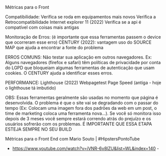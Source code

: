 Métricas para o Front


Compatibilidade:
Verifica se roda em equipamentos mais novos
Verifica a Retrocompatibilidade
Internet explorer 11 (2022)
Verifica se a api é compatível com coisas mais antigas

Monitoração de Erros:
(é importante que essa ferramentas passem o device que ocorreram esse erro)
CENTURY (2022): vantagem uso do SOURCE MAP que ajuda a encontrar a fonte do problema

ERROS COMUNS: Não testar sua aplicação em outros navegadores. Ex: Alguns navegadores (firefox e safari) têm políticas de privacidade por conta do LGPD que bloqueiam algumas ferramentas de autenticação que usam cookies. O CENTURY ajuda a identificar esses erros.

PERFORMANCE: 
Lighthouse (2022)
Webpagetest
Page Speed (antiga - hoje o lighthouse tá imbutido)

OBS: Essas ferramentas geralmente são usadas no momento que página é desenvolvida. O problema é que o site vai se degradando com o passar do tempo (Ex: Colocam uma imagem fora dos padrões da web em um post, o time de marketing coloca uma ferramenta nova…). Se você só monitora isso depois de 3 meses você sempre estará correndo atrás do prejuízo e os usuários sofrerão com os problemas. É IMPORTANTE QUE ESSA ETAPA ESTEJA SEMPRE NO SEU BUILD




Métricas para o Front End com Mario Souto | #HipstersPontoTube
 - https://www.youtube.com/watch?v=iVNR-6v8lZU&list=WL&index=140 - 